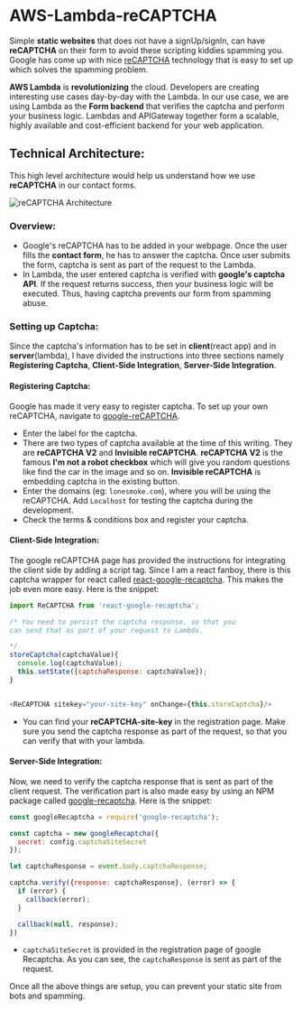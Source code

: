 # AWS-Lambda-reCAPTCHA
Simple **static websites** that does not have a signUp/signIn, can have **reCAPTCHA** on their form to avoid these scripting kiddies spamming you. Google has come up with nice [reCAPTCHA](https://www.google.com/recaptcha/intro/) technology that is easy to set up which solves the spamming problem.

**AWS Lambda** is **revolutionizing** the cloud. Developers are creating interesting use cases day-by-day with the Lambda. In our use case, we are using Lambda as the **Form backend** that verifies the captcha and perform your business logic. Lambdas and APIGateway together form a scalable, highly available and cost-efficient backend for your web application.

## Technical Architecture:

This high level architecture would help us understand how we use **reCAPTCHA** in our contact forms.

![reCAPTCHA Architecture](https://raw.githubusercontent.com/lakshmantgld/aws-lambda-recaptcha/master/readmeFiles/architecture.png)

### Overview:
- Google's reCAPTCHA has to be added in your webpage. Once the user fills the **contact form**, he has to answer the captcha. Once user submits the form, captcha is sent as part of the request to the Lambda.
- In Lambda, the user entered captcha is verified with **google's captcha API**. If the request returns success, then your business logic will be executed. Thus, having captcha prevents our form from spamming abuse.

### Setting up Captcha:
Since the captcha's information has to be set in **client**(react app) and in **server**(lambda), I have divided the instructions into three sections namely **Registering Captcha**, **Client-Side Integration**, **Server-Side Integration**.

#### Registering Captcha:
Google has made it very easy to register captcha. To set up your own reCAPTCHA, navigate to [google-reCAPTCHA](https://www.google.com/recaptcha/intro/).
- Enter the label for the captcha.
- There are two types of captcha available at the time of this writing. They are **reCAPTCHA V2** and **Invisible reCAPTCHA**. **reCAPTCHA V2** is the famous **I'm not a robot checkbox** which will give you random questions like find the car in the image and so on. **Invisible reCAPTCHA** is embedding captcha in the existing button.
- Enter the domains (eg: `lonesmoke.com`), where you will be using the reCAPTCHA. Add `Localhost` for testing the captcha during the development.
- Check the terms & conditions box and register your captcha.

#### Client-Side Integration:
The google reCAPTCHA page has provided the instructions for integrating the client side by adding a script tag. Since I am a react fanboy, there is this captcha wrapper for react called [react-google-recaptcha](https://www.npmjs.com/package/react-google-recaptcha). This makes the job even more easy. Here is the snippet:

```js
import ReCAPTCHA from 'react-google-recaptcha';

/* You need to persist the captcha response, so that you
can send that as part of your request to Lambda.

*/
storeCaptcha(captchaValue){
  console.log(captchaValue);
  this.setState({captchaResponse: captchaValue});
}


<ReCAPTCHA sitekey="your-site-key" onChange={this.storeCaptcha}/>

```
- You can find your **reCAPTCHA-site-key** in the registration page. Make sure you send the captcha response as part of the request, so that you can verify that with your lambda.


#### Server-Side Integration:
Now, we need to verify the captcha response that is sent as part of the client request. The verification part is also made easy by using an NPM package called [google-recaptcha](https://github.com/martin-experiments/google-recaptcha). Here is the snippet:

```js
const googleRecaptcha = require('google-recaptcha');

const captcha = new googleRecaptcha({
  secret: config.captchaSiteSecret
});

let captchaResponse = event.body.captchaResponse;

captcha.verify({response: captchaResponse}, (error) => {
  if (error) {
    callback(error);
  }

  callback(null, response);
})
```
- `captchaSiteSecret` is provided in the registration page of google Recaptcha. As you can see, the `captchaResponse` is sent as part of the request.

Once all the above things are setup, you can prevent your static site from bots and spamming.
